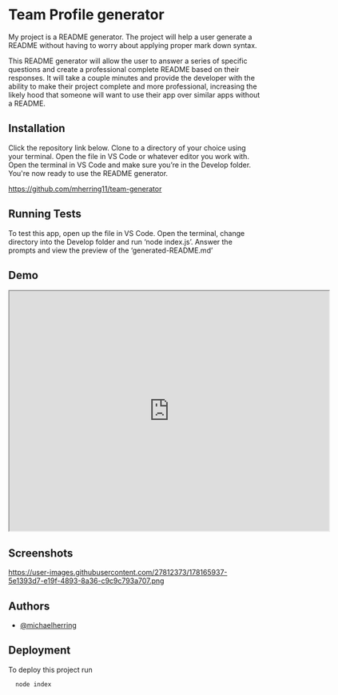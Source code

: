 
# Team Profile generator

My project is a README generator. The project will help a user generate a README without having to worry about applying proper mark down syntax.

This README generator will allow the user to answer a series of specific questions and create a professional complete README based on their responses. It will take a couple minutes and provide the developer with the ability to make their project complete and more professional, increasing the likely hood that someone will want to use their app over similar apps without a README.


## Installation

Click the repository link below.  Clone to a directory of your choice using your terminal. Open the file in VS Code or whatever editor you work with. Open the terminal in VS Code and make sure you’re in the Develop folder. You're now ready to use the README generator.

https://github.com/mherring11/team-generator
## Running Tests

To test this app, open up the file in VS Code. Open the terminal, change directory into the Develop folder  and run ‘node index.js’. Answer the prompts and view the preview of the ‘generated-README.md’


## Demo

<iframe src="https://drive.google.com/file/d/1ondRzxiB-wjNXuSFxreKRt2Ror65HPXH/preview" width="640" height="480"></iframe>

## Screenshots

https://user-images.githubusercontent.com/27812373/178165937-5e1393d7-e19f-4893-8a36-c9c9c793a707.png


## Authors

- [@michaelherring](https://github.com/mherring11)


## Deployment

To deploy this project run

```bash
  node index
```


